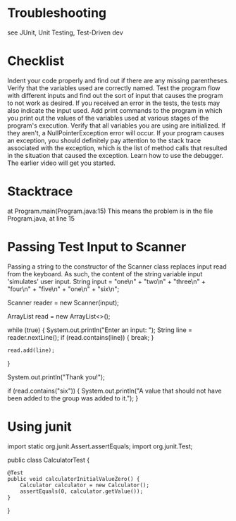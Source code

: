 # Troubleshooting

see JUnit, Unit Testing, Test-Driven dev

# Checklist
Indent your code properly and find out if there are any missing parentheses.
Verify that the variables used are correctly named.
Test the program flow with different inputs and find out the sort of input that causes the program to not work as desired. If you received an error in the tests, the tests may also indicate the input used.
Add print commands to the program in which you print out the values of the variables used at various stages of the program's execution.
Verify that all variables you are using are initialized. If they aren't, a NullPointerException error will occur.
If your program causes an exception, you should definitely pay attention to the stack trace associated with the exception, which is the list of method calls that resulted in the situation that caused the exception.
Learn how to use the debugger. The earlier video will get you started.

# Stacktrace
at Program.main(Program.java:15)
	This means the problem is in the file Program.java, at line 15

# Passing Test Input to Scanner
Passing a string to the constructor of the Scanner class replaces input read from the keyboard. As such, the content of the string variable input 'simulates' user input.
String input = "one\n" + "two\n"  +
                "three\n" + "four\n" +
                "five\n" + "one\n"  +
                "six\n";

Scanner reader = new Scanner(input);

ArrayList<String> read = new ArrayList<>();

while (true) {
    System.out.println("Enter an input: ");
    String line = reader.nextLine();
    if (read.contains(line)) {
        break;
    }

    read.add(line);
}

System.out.println("Thank you!");

if (read.contains("six")) {
    System.out.println("A value that should not have been added to the group was added to it.");
}

# Using junit

import static org.junit.Assert.assertEquals;
import org.junit.Test;

public class CalculatorTest {

    @Test
    public void calculatorInitialValueZero() {
        Calculator calculator = new Calculator();
        assertEquals(0, calculator.getValue());
    }
}
